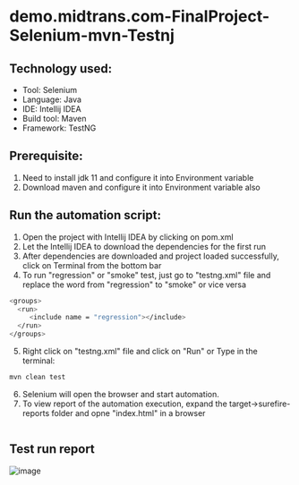# demo.midtrans.com-FinalProject-Selenium-mvn-Testnj

## Technology used:
- Tool: Selenium
- Language: Java
- IDE: Intellij IDEA
- Build tool: Maven
- Framework: TestNG

## Prerequisite:
1. Need to install jdk 11 and configure it into Environment variable
2. Download maven and configure it into Environment variable also

## Run the automation script:
1. Open the project with Intellij IDEA by clicking on pom.xml
2. Let the Intellij IDEA to download the dependencies for the first run
3. After dependencies are downloaded and project loaded successfully, click on Terminal from the bottom bar
4. To run "regression" or "smoke" test, just go to "testng.xml" file and replace the word from "regression" to "smoke" or vice versa
```sh
<groups>
  <run>
     <include name = "regression"></include>
  </run>
</groups>
```
5. Right click on "testng.xml" file and click on "Run" or Type in the terminal:
```sh
mvn clean test
```
6. Selenium will open the browser and start automation.
7. To view report of the automation execution, expand the target->surefire-reports folder and opne "index.html" in a browser
```sh
```
## Test run report
![image](https://user-images.githubusercontent.com/28926103/218331820-8b180bc3-86ae-4223-aa44-5e55cdaf3be6.png)
